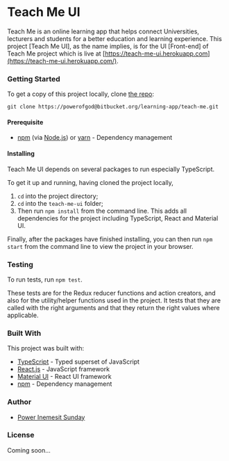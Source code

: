 # Teach Me UI 

Teach Me is an online learning app that helps connect Universities, lecturers and students for a better education and learning experience. This project [Teach Me UI], as the name implies, is for the UI \[Front-end\] of Teach Me project which is live at [https://teach-me-ui.herokuapp.com](https://teach-me-ui.herokuapp.com/).

### Getting Started 

To get a copy of this project locally, clone [the repo](https://bitbucket.org/learning-app/teach-me/):

```
git clone https://powerofgod@bitbucket.org/learning-app/teach-me.git
```

#### Prerequisite 

- [npm](https://www.npmjs.com/get-npm) (via [Node.js](https://www.nodejs.org)) or [yarn](https://yarnpkg.com/lang/en/docs/install/) - Dependency management

#### Installing

Teach Me UI depends on several packages to run especially TypeScript.

To get it up and running, having cloned the project locally,

1. `cd` into the project directory;
2. `cd` into the `teach-me-ui` folder;
3. Then run `npm install` from the command line. This adds all dependencies for the project including TypeScript, React and Material UI.

Finally, after the packages have finished installing, you can then run `npm start` from the command line to view the project in your browser.

### Testing

To run tests, run `npm test`. 

These tests are for the Redux reducer functions and action creators, and also for the utility/helper functions used in the project. It tests that they are called with the right arguments and that they return the right values where applicable.

### Built With

This project was built with:

- [TypeScript](https://www.typescriptlang.org) - Typed superset of JavaScript
- [React.js](https://www.reactjs.org) - JavaScript framework
- [Material UI](https://material-ui.com/) - React UI framework
- [npm](https://www.npmjs.com) - Dependency management

### Author

- [Power Inemesit Sunday](https://www.github.com/power-f-god)

### License

Coming soon...